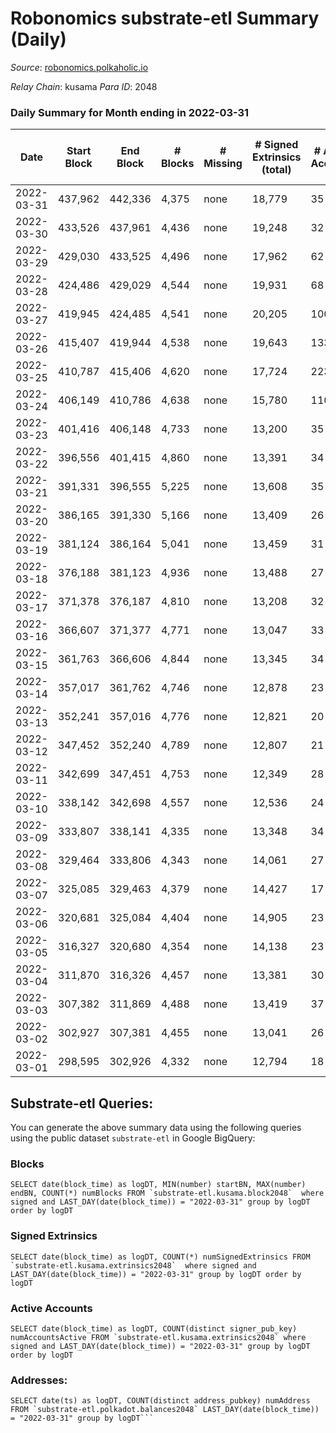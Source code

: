 # Robonomics substrate-etl Summary (Daily)

_Source_: [robonomics.polkaholic.io](https://robonomics.polkaholic.io)

*Relay Chain*: kusama
*Para ID*: 2048



### Daily Summary for Month ending in 2022-03-31


| Date | Start Block | End Block | # Blocks | # Missing | # Signed Extrinsics (total) | # Active Accounts | # Addresses with Balances | # Events | # Transfers | # XCM Transfers In | # XCM Transfers Out |
| ---- | ----------- | --------- | -------- | --------- | --------------------------- | ----------------- | ------------------------- | -------- | ----------- | ------------------ | ------------------- |
| 2022-03-31 | 437,962 | 442,336 | 4,375 | none | 18,779 | 35 | 2,529 | 79,151 | 8 ($46,987.02) |   |   |
| 2022-03-30 | 433,526 | 437,961 | 4,436 | none | 19,248 | 32 | 2,525 | 80,863 | 12 ($266,131) |   |   |
| 2022-03-29 | 429,030 | 433,525 | 4,496 | none | 17,962 | 62 | 2,523 | 77,384 | 45 ($342,942) |   |   |
| 2022-03-28 | 424,486 | 429,029 | 4,544 | none | 19,931 | 68 | 2,521 | 83,560 | 46 ($258,922) |   |   |
| 2022-03-27 | 419,945 | 424,485 | 4,541 | none | 20,205 | 100 | 2,520 | 84,592 | 94 ($730,624) |   |   |
| 2022-03-26 | 415,407 | 419,944 | 4,538 | none | 19,643 | 133 | 2,514 | 83,287 | 209 ($710,675) |   |   |
| 2022-03-25 | 410,787 | 415,406 | 4,620 | none | 17,724 | 223 | 2,480 | 84,666 | 296 ($911,615) |   |   |
| 2022-03-24 | 406,149 | 410,786 | 4,638 | none | 15,780 | 110 | 2,468 | 89,391 | 115 ($9,335.61) |   |   |
| 2022-03-23 | 401,416 | 406,148 | 4,733 | none | 13,200 | 35 | 2,469 | 83,284 | 5 ($27,407.04) |   |   |
| 2022-03-22 | 396,556 | 401,415 | 4,860 | none | 13,391 | 34 | 2,467 | 85,078 | 2 ($83.69) |   |   |
| 2022-03-21 | 391,331 | 396,555 | 5,225 | none | 13,608 | 35 | 2,466 | 88,207 | 107 ($9,689.67) |   |   |
| 2022-03-20 | 386,165 | 391,330 | 5,166 | none | 13,409 | 26 | 2,466 | 86,482 | 8 ($183.69) |   |   |
| 2022-03-19 | 381,124 | 386,164 | 5,041 | none | 13,459 | 31 | 2,464 | 86,345 | 14 ($11,339.10) |   |   |
| 2022-03-18 | 376,188 | 381,123 | 4,936 | none | 13,488 | 27 | 2,465 | 85,715 | 5 ($11,757.04) |   |   |
| 2022-03-17 | 371,378 | 376,187 | 4,810 | none | 13,208 | 32 | 2,462 | 83,802 | 6 ($166.10) |   |   |
| 2022-03-16 | 366,607 | 371,377 | 4,771 | none | 13,047 | 33 | 2,458 | 82,956 | 15 ($954.26) |   |   |
| 2022-03-15 | 361,763 | 366,606 | 4,844 | none | 13,345 | 34 | 2,458 | 84,346 | 6 ($7,440.39) |   |   |
| 2022-03-14 | 357,017 | 361,762 | 4,746 | none | 12,878 | 23 | 2,456 | 81,974 |   |   |   |
| 2022-03-13 | 352,241 | 357,016 | 4,776 | none | 12,821 | 20 | 2,456 | 81,689 | 1 ($2.57) |   |   |
| 2022-03-12 | 347,452 | 352,240 | 4,789 | none | 12,807 | 21 | 2,456 | 81,354 |   |   |   |
| 2022-03-11 | 342,699 | 347,451 | 4,753 | none | 12,349 | 28 | 2,456 | 79,184 | 3 ($21.18) |   |   |
| 2022-03-10 | 338,142 | 342,698 | 4,557 | none | 12,536 | 24 | 2,456 | 78,978 | 3 ($78.53) |   |   |
| 2022-03-09 | 333,807 | 338,141 | 4,335 | none | 13,348 | 34 | 2,454 | 81,966 |   |   |   |
| 2022-03-08 | 329,464 | 333,806 | 4,343 | none | 14,061 | 27 | 2,454 | 85,845 |   |   |   |
| 2022-03-07 | 325,085 | 329,463 | 4,379 | none | 14,427 | 17 | 2,454 | 87,833 | 2 ($189,683) |   |   |
| 2022-03-06 | 320,681 | 325,084 | 4,404 | none | 14,905 | 23 | 2,455 | 90,184 |   |   |   |
| 2022-03-05 | 316,327 | 320,680 | 4,354 | none | 14,138 | 23 | 2,455 | 85,711 |   |   |   |
| 2022-03-04 | 311,870 | 316,326 | 4,457 | none | 13,381 | 30 | 2,455 | 82,685 | 1 ($149,465) |   |   |
| 2022-03-03 | 307,382 | 311,869 | 4,488 | none | 13,419 | 37 | 2,455 | 82,984 | 2 ($0.39) |   |   |
| 2022-03-02 | 302,927 | 307,381 | 4,455 | none | 13,041 | 26 | 2,452 | 80,984 | 2 ($31.60) |   |   |
| 2022-03-01 | 298,595 | 302,926 | 4,332 | none | 12,794 | 18 | 2,451 | 79,289 |   |   |   |

## Substrate-etl Queries:
You can generate the above summary data using the following queries using the public dataset `substrate-etl` in Google BigQuery:


### Blocks
```
SELECT date(block_time) as logDT, MIN(number) startBN, MAX(number) endBN, COUNT(*) numBlocks FROM `substrate-etl.kusama.block2048`  where signed and LAST_DAY(date(block_time)) = "2022-03-31" group by logDT order by logDT
```


### Signed Extrinsics
```
SELECT date(block_time) as logDT, COUNT(*) numSignedExtrinsics FROM `substrate-etl.kusama.extrinsics2048`  where signed and LAST_DAY(date(block_time)) = "2022-03-31" group by logDT order by logDT
```


### Active Accounts
```
SELECT date(block_time) as logDT, COUNT(distinct signer_pub_key) numAccountsActive FROM `substrate-etl.kusama.extrinsics2048` where signed and LAST_DAY(date(block_time)) = "2022-03-31" group by logDT order by logDT
```


### Addresses:
```
SELECT date(ts) as logDT, COUNT(distinct address_pubkey) numAddress FROM `substrate-etl.polkadot.balances2048` LAST_DAY(date(block_time)) = "2022-03-31" group by logDT```

